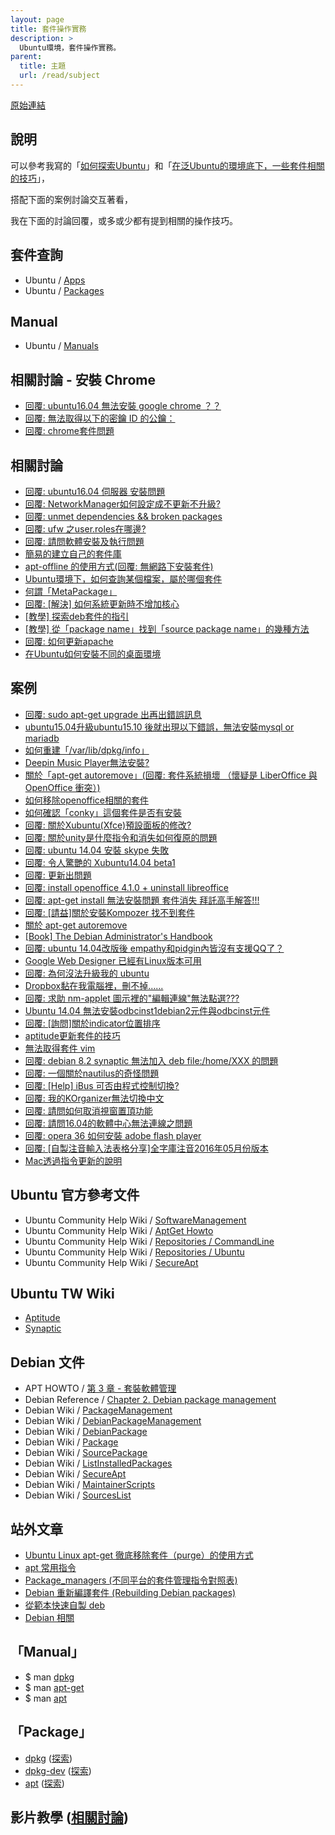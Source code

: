 ```yaml
---
layout: page
title: 套件操作實務
description: >
  Ubuntu環境，套件操作實務。
parent:
  title: 主題
  url: /read/subject
---
```


[原始連結](http://www.ubuntu-tw.org/modules/newbb/viewtopic.php?post_id=333562#forumpost333562)


## 說明

可以參考我寫的「[如何探索Ubuntu](http://samwhelp.github.io/book-ubuntu-qna/read/howto/exploration/)」和「[在泛Ubuntu的環境底下，一些套件相關的技巧](http://samwhelp.github.io/book-ubuntu-basic-skill/book/content/package/index.html)」，

搭配下面的案例討論交互著看，

我在下面的討論回覆，或多或少都有提到相關的操作技巧。


## 套件查詢

* Ubuntu / [Apps](https://apps.ubuntu.com/cat/)
* Ubuntu / [Packages](http://packages.ubuntu.com/)

## Manual

* Ubuntu / [Manuals](http://manpages.ubuntu.com/)

## 相關討論 - 安裝 Chrome

* [回覆: ubuntu16.04 無法安裝 google chrome ？？](http://www.ubuntu-tw.org/modules/newbb/viewtopic.php?post_id=351720#forumpost351720)
* [回覆: 無法取得以下的密鑰 ID 的公鑰：](http://www.ubuntu-tw.org/modules/newbb/viewtopic.php?post_id=351864#forumpost351864)
* [回覆: chrome套件問題](http://www.ubuntu-tw.org/modules/newbb/viewtopic.php?post_id=350396#forumpost350396)


## 相關討論

* [回覆: ubuntu16.04 伺服器 安裝問題](https://www.ubuntu-tw.org/modules/newbb/viewtopic.php?post_id=355042#forumpost355042)
* [回覆: NetworkManager如何設定成不更新不升級?](https://www.ubuntu-tw.org/modules/newbb/viewtopic.php?post_id=353756#forumpost353756)
* [回覆: unmet dependencies && broken packages](http://www.ubuntu-tw.org/modules/newbb/viewtopic.php?post_id=352414#forumpost352414)
* [回覆: ufw 之user.roles在哪邊?](http://www.ubuntu-tw.org/modules/newbb/viewtopic.php?post_id=348810#forumpost348810)
* [回覆: 請問軟體安裝及執行問題](http://www.ubuntu-tw.org/modules/newbb/viewtopic.php?post_id=348392#forumpost348392)
* [簡易的建立自己的套件庫](http://www.ubuntu-tw.org/modules/newbb/viewtopic.php?post_id=342070#forumpost342070)
* [apt-offline 的使用方式(回覆: 無網路下安裝套件)](http://www.ubuntu-tw.org/modules/newbb/viewtopic.php?post_id=342438#forumpost342438)
* [Ubuntu環境下，如何查詢某個檔案，屬於哪個套件](http://www.ubuntu-tw.org/modules/newbb/viewtopic.php?post_id=334876#forumpost334876)
* [何謂「MetaPackage」](http://www.ubuntu-tw.org/modules/newbb/viewtopic.php?post_id=331336#forumpost331336)
* [回覆: [解決] 如何系統更新時不增加核心](http://www.ubuntu-tw.org/modules/newbb/viewtopic.php?post_id=327850#forumpost327850)
* [[教學] 探索deb套件的指引](http://www.ubuntu-tw.org/modules/newbb/viewtopic.php?topic_id=86596)
* [[教學] 從「package name」找到「source package name」的幾種方法](http://www.ubuntu-tw.org/modules/newbb/viewtopic.php?post_id=320892#forumpost320892)
* [回覆: 如何更新apache](http://www.ubuntu-tw.org/modules/newbb/viewtopic.php?post_id=330740#forumpost330740)
* [在Ubuntu如何安裝不同的桌面環境](http://www.ubuntu-tw.org/modules/newbb/viewtopic.php?post_id=334716#forumpost334716)

## 案例

* [回覆: sudo apt-get upgrade 出再出錯誤訊息](http://www.ubuntu-tw.org/modules/newbb/viewtopic.php?post_id=347764#forumpost347764)
* [ubuntu15.04升級ubuntu15.10 後就出現以下錯誤，無法安裝mysql or mariadb](http://www.ubuntu-tw.org/modules/newbb/viewtopic.php?post_id=348654#forumpost348654)
* [如何重建「/var/lib/dpkg/info」](http://www.ubuntu-tw.org/modules/newbb/viewtopic.php?post_id=338438#forumpost338438)
* [Deepin Music Player無法安裝?](http://www.ubuntu-tw.org/modules/newbb/viewtopic.php?post_id=339358#forumpost339358)
* [關於「apt-get autoremove」(回覆: 套件系統損壞 （懷疑是 LiberOffice 與 OpenOffice 衝突）)](http://www.ubuntu-tw.org/modules/newbb/viewtopic.php?post_id=339186#forumpost339186)
* [如何移除openoffice相關的套件](http://www.ubuntu-tw.org/modules/newbb/viewtopic.php?post_id=339260#forumpost339260)
* [如何確認「conky」這個套件是否有安裝](http://www.ubuntu-tw.org/modules/newbb/viewtopic.php?post_id=338260#forumpost338260)
* [回覆: 關於Xubuntu(Xfce)預設面板的修改?](http://www.ubuntu-tw.org/modules/newbb/viewtopic.php?post_id=325724#forumpost325724)
* [回覆: 關於unity是什麼指令和消失如何復原的問題](http://www.ubuntu-tw.org/modules/newbb/viewtopic.php?post_id=325830#forumpost325830)
* [回覆: ubuntu 14.04 安裝 skype 失敗](http://www.ubuntu-tw.org/modules/newbb/viewtopic.php?post_id=318124#forumpost318124)
* [回覆: 令人驚艷的 Xubuntu14.04 beta1](http://www.ubuntu-tw.org/modules/newbb/viewtopic.php?post_id=325720#forumpost325720)
* [回覆: 更新出問題](http://www.ubuntu-tw.org/modules/newbb/viewtopic.php?post_id=327764#forumpost327764)
* [回覆: install openoffice 4.1.0 + uninstall libreoffice](http://www.ubuntu-tw.org/modules/newbb/viewtopic.php?post_id=318954#forumpost318954)
* [回覆: apt-get install 無法安裝問題 套件消失 拜託高手解答!!!](http://www.ubuntu-tw.org/modules/newbb/viewtopic.php?post_id=326588#forumpost326588)
* [回覆: [請益]關於安裝Kompozer 找不到套件](http://www.ubuntu-tw.org/modules/newbb/viewtopic.php?post_id=326754#forumpost326754)
* [關於 apt-get autoremove](http://www.ubuntu-tw.org/modules/newbb/viewtopic.php?post_id=331352#forumpost331352)
* [[Book] The Debian Administrator's Handbook](http://www.ubuntu-tw.org/modules/newbb/viewtopic.php?post_id=318678#forumpost318678)
* [回覆: ubuntu 14.04改版後 empathy和pidgin內皆沒有支援QQ了？](http://www.ubuntu-tw.org/modules/newbb/viewtopic.php?post_id=319330#forumpost319330)
* [Google Web Designer 已經有Linux版本可用](http://www.ubuntu-tw.org/modules/newbb/viewtopic.php?post_id=319446#forumpost319446)
* [回覆: 為何沒法升級我的 ubuntu](http://www.ubuntu-tw.org/modules/newbb/viewtopic.php?post_id=331646#forumpost331646)
* [Dropbox黏在我電腦裡，刪不掉......](http://www.ubuntu-tw.org/modules/newbb/viewtopic.php?topic_id=95752)
* [回覆: 求助 nm-applet 圖示裡的"編輯連線"無法點選???](http://www.ubuntu-tw.org/modules/newbb/viewtopic.php?post_id=335010#forumpost335010)
* [Ubuntu 14.04 無法安裝odbcinst1debian2元件與odbcinst元件](http://www.ubuntu-tw.org/modules/newbb/viewtopic.php?post_id=335346#forumpost335346)
* [回覆: [詢問]關於indicator位置排序](http://www.ubuntu-tw.org/modules/newbb/viewtopic.php?post_id=335738#forumpost335738)
* [aptitude更新套件的技巧](http://www.ubuntu-tw.org/modules/newbb/viewtopic.php?post_id=335672#forumpost335672)
* [無法取得套件 vim](http://www.ubuntu-tw.org/modules/newbb/viewtopic.php?post_id=338096#forumpost338096)
* [回覆: debian 8.2 synaptic 無法加入 deb file:/home/XXX 的問題](http://www.ubuntu-tw.org/modules/newbb/viewtopic.php?post_id=347140#forumpost347140)
* [回覆: 一個關於nautilus的奇怪問題](http://www.ubuntu-tw.org/modules/newbb/viewtopic.php?post_id=349434#forumpost349434)
* [回覆: [Help] iBus 可否由程式控制切換?](http://www.ubuntu-tw.org/modules/newbb/viewtopic.php?post_id=351838#forumpost351838)
* [回覆: 我的KOrganizer無法切換中文](http://www.ubuntu-tw.org/modules/newbb/viewtopic.php?post_id=351812#forumpost351812)
* [回覆: 請問如何取消視窗置頂功能](http://www.ubuntu-tw.org/modules/newbb/viewtopic.php?post_id=351846#forumpost351846)
* [回覆: 請問16.04的軟體中心無法連線之問題](http://www.ubuntu-tw.org/modules/newbb/viewtopic.php?post_id=351814#forumpost351814)
* [回覆: opera 36 如何安裝 adobe flash player](http://www.ubuntu-tw.org/modules/newbb/viewtopic.php?post_id=351832#forumpost351832)
* [回覆: [自製注音輸入法表格分享]全字庫注音2016年05月份版本](https://www.ubuntu-tw.org/modules/newbb/viewtopic.php?post_id=354132#forumpost354132)
* [Mac透過指令更新的說明](http://www.ubuntu-tw.org/modules/newbb/viewtopic.php?post_id=335644#forumpost335644)


## Ubuntu 官方參考文件

* Ubuntu Community Help Wiki / [SoftwareManagement](https://help.ubuntu.com/community/SoftwareManagement)
* Ubuntu Community Help Wiki / [AptGet Howto](https://help.ubuntu.com/community/AptGet/Howto)
* Ubuntu Community Help Wiki /  [Repositories / CommandLine ](https://help.ubuntu.com/community/Repositories/CommandLine)
* Ubuntu Community Help Wiki /  [Repositories / Ubuntu ](https://help.ubuntu.com/community/Repositories/Ubuntu)
* Ubuntu Community Help Wiki /  [SecureApt](https://help.ubuntu.com/community/SecureApt)

## Ubuntu TW Wiki

* [Aptitude](http://wiki.ubuntu-tw.org/index.php?title=Aptitude)
* [Synaptic](http://wiki.ubuntu-tw.org/index.php?title=Synaptic)

## Debian 文件

* APT HOWTO / [第 3 章 - 套裝軟體管理](https://www.debian.org/doc/manuals/apt-howto/ch-apt-get.zh-tw.html)
* Debian Reference / [Chapter 2. Debian package management](https://www.debian.org/doc/manuals/debian-reference/ch02.en.html)
* Debian Wiki / [PackageManagement](https://wiki.debian.org/PackageManagement)
* Debian Wiki / [DebianPackageManagement](https://wiki.debian.org/DebianPackageManagement)
* Debian Wiki / [DebianPackage](https://wiki.debian.org/DebianPackage)
* Debian Wiki / [Package](https://wiki.debian.org/Package)
* Debian Wiki / [SourcePackage](https://wiki.debian.org/SourcePackage)
* Debian Wiki / [ListInstalledPackages](https://wiki.debian.org/ListInstalledPackages)
* Debian Wiki / [SecureApt](https://wiki.debian.org/SecureApt)
* Debian Wiki / [MaintainerScripts](https://wiki.debian.org/MaintainerScripts)
* Debian Wiki / [SourcesList](https://wiki.debian.org/SourcesList)

## 站外文章

* [Ubuntu Linux apt-get 徹底移除套件（purge）的使用方式](http://blog.lyhdev.com/2013/11/ubuntu-linux-apt-get-purge.html)
* [apt 常用指令](http://b2d-linux.com/?p=155)
* [Package_managers (不同平台的套件管理指令對照表)](http://wiki.openvz.org/Package_managers)
* [Debian 重新編譯套件 (Rebuilding Debian packages) ](http://chimerhapsody.blogspot.tw/2013/03/debian-rebuilding-debian-packages.html)
* [從範本快速自製 deb](http://blog.roodo.com/rocksaying/archives/11239791.html)
* [Debian 相關](http://datahunter.org/debian)


## 「Manual」

* $ man [dpkg](http://manpages.ubuntu.com/manpages/trusty/en/man1/dpkg.1.html)
* $ man [apt-get](http://manpages.ubuntu.com/manpages/trusty/en/man8/apt-get.8.html)
* $ man [apt](http://manpages.ubuntu.com/manpages/trusty/en/man8/apt.8.html)

## 「Package」

* [dpkg](http://packages.ubuntu.com/trusty/dpkg) ([探索](http://samwhelp.github.io/book-ubuntu-exploration/book/content/package/dpkg/info.html))
* [dpkg-dev](http://packages.ubuntu.com/trusty/dpkg-dev) ([探索](http://samwhelp.github.io/book-ubuntu-exploration/book/content/package/dpkg-dev/info.html))
* [apt](http://packages.ubuntu.com/trusty/apt) ([探索](http://samwhelp.github.io/book-ubuntu-exploration/book/content/package/apt/info.html))


##  影片教學 ([相關討論](http://www.ubuntu-tw.org/modules/newbb/viewtopic.php?post_id=339076#forumpost339076))
